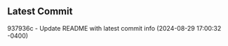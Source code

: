 
## Latest Commit
937936c - Update README with latest commit info (2024-08-29 17:00:32 -0400) <Yunxi-Zhou>
